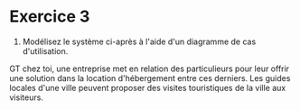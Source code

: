 # Exercice 3

1. Modélisez le système ci-après à l'aide d'un diagramme de cas d'utilisation.

GT chez toi, une entreprise  met en relation des particulieurs pour leur offrir une solution dans la location d'hébergement entre ces derniers. Les guides locales d'une ville peuvent proposer des visites touristiques de la ville aux visiteurs.
